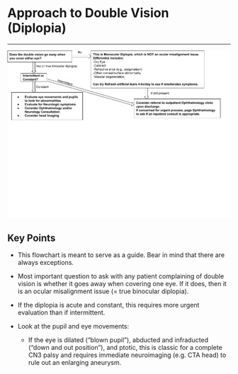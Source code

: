# Approach to Double Vision (Diplopia)

---

![approach to double vision algorithm](../images/image19.jpeg)

## Key Points

- This flowchart is meant to serve as a guide. Bear in mind that there
    are always exceptions.

- Most important question to ask with any patient complaining of
    double vision is whether it goes away when covering one eye. If it
    does, then it is an ocular misalignment issue (= true binocular
    diplopia).

- If the diplopia is acute and constant, this requires more urgent
    evaluation than if intermittent.

- Look at the pupil and eye movements:

    - If the eye is dilated (“blown pupil”), abducted and infraducted (“down and out position”), and ptotic, this is classic for a complete CN3 palsy and requires immediate neuroimaging (e.g. CTA head) to rule out an enlarging aneurysm.
